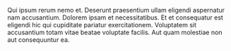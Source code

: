 Qui ipsum rerum nemo et. Deserunt praesentium ullam eligendi aspernatur nam accusantium. Dolorem ipsam et necessitatibus. Et et consequatur est eligendi hic qui cupiditate pariatur exercitationem. Voluptatem sit accusantium totam vitae beatae voluptate facilis. Aut quam molestiae non aut consequuntur ea.